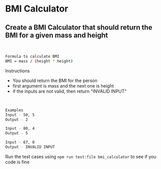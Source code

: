 # BMI Calculator

## Create a BMI Calculator that should return the BMI for a given mass and height

<br />

```bash
Formula to calculate BMI
BMI = mass / (height * height)
```

Instructions
* You should return the BMI for the person
* first argument is mass and the next one is height
* if the inputs are not valid, then return "INVALID INPUT"

<br/>

```bash
Examples
Input - 50, 5
Output - 2

Input - 80, 4
Output - 5

Input - 67, 0
Output - INVALID INPUT
```

Run the test cases using ```npm run test:file bmi_calculator``` to see if you code is fine